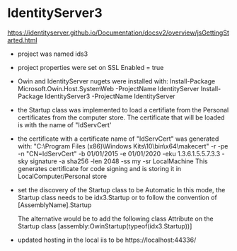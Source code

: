 # IdentityServer3
https://identityserver.github.io/Documentation/docsv2/overview/jsGettingStarted.html

- project was named ids3

- project properties were set on SSL Enabled = true

- Owin and IdentityServer nugets were installed with:
Install-Package Microsoft.Owin.Host.SystemWeb -ProjectName IdentityServer
Install-Package IdentityServer3 -ProjectName IdentityServer

- the Startup class was implemented to load a certifiate from the Personal certificates from the computer store. The certificate that will be loaded is with the name of "IdServCert'

- the certificate with a certificate name of "IdServCert" was generated with:
"C:\Program Files (x86)\Windows Kits\10\bin\x64\makecert" -r -pe -n "CN=IdServCert" -b 01/01/2015 -e 01/01/2020 -eku 1.3.6.1.5.5.7.3.3 -sky signature -a sha256 -len 2048 -ss my -sr LocalMachine
This generates certificate for code signing and is storing it in LocalComputer/Personal store

- set the discovery of the Startup class to be Automatic
   <add key="owin:AutomaticAppStartup" value="true" />
  In this mode, the Startup class needs to be idx3.Startup or to follow the convention of [AssemblyName].Startup

  The alternative would be to add the following class Attribute on the Startup class
  [assembly:OwinStartup(typeof(idx3.Startup))] 

- updated hosting in the local iis to be https://localhost:44336/ 

